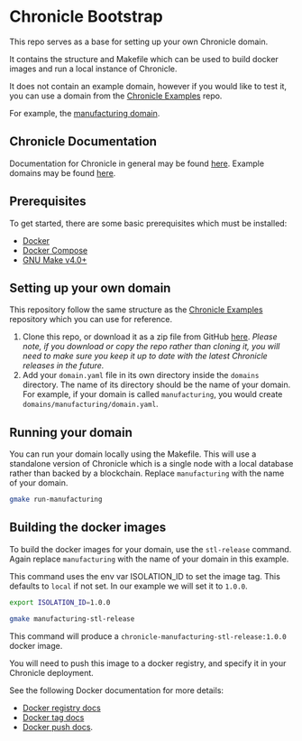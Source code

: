 # Chronicle Bootstrap

This repo serves as a base for setting up your own Chronicle domain.

It contains the structure and Makefile which can be used to build docker
images and run a local instance of Chronicle.

It does not contain an example domain, however if you would like to test it,
you can use a domain from the
[Chronicle Examples](https://github.com/btpworks/chronicle-examples) repo.

For example, the [manufacturing domain](https://github.com/btpworks/chronicle-examples/blob/main/domains/manufacturing/domain.yaml).

## Chronicle Documentation

Documentation for Chronicle in general may be found [here](https://docs.btp.works/chronicle/).
Example domains may be found [here](https://examples.btp.works).

## Prerequisites

To get started, there are some basic prerequisites which must be installed:

* [Docker](https://docs.docker.com/install/)
* [Docker Compose](https://docs.docker.com/compose/install/)
* [GNU Make v4.0+](https://www.gnu.org/software/make/)

## Setting up your own domain

This repository follow the same structure as the [Chronicle Examples](https://github.com/btpworks/chronicle-examples)
repository which you can use for reference.

1. Clone this repo, or download it as a zip file from GitHub
   [here](https://github.com/btpworks/chronicle-bootstrap/archive/refs/heads/main.zip).
   *Please note, if you download or copy the repo rather than cloning it,
   you will need to make sure you keep it up to date with the latest Chronicle
   releases in the future.*
1. Add your `domain.yaml` file in its own directory inside the `domains`
   directory. The name of its directory should be the name of your domain. For
   example, if your domain is called `manufacturing`, you would create
   `domains/manufacturing/domain.yaml`.

## Running your domain

You can run your domain locally using the Makefile.
This will use a standalone version of Chronicle which is a single node with a
local database rather than backed by a blockchain. Replace `manufacturing` with
the name of your domain.

```bash
gmake run-manufacturing
```

## Building the docker images

To build the docker images for your domain, use the `stl-release` command.
Again replace `manufacturing` with the name of your domain in this example.

This command uses the env var ISOLATION_ID to set the image tag.
This defaults to `local` if not set. In our example we will set it to `1.0.0`.

```bash
export ISOLATION_ID=1.0.0

gmake manufacturing-stl-release
```

This command will produce a `chronicle-manufacturing-stl-release:1.0.0`
docker image.

You will need to push this image to a docker registry, and specify it in
your Chronicle deployment.

See the following Docker documentation for more details:

* [Docker registry docs](https://docs.docker.com/registry/)
* [Docker tag docs](https://docs.docker.com/engine/reference/commandline/tag/)
* [Docker push docs](https://docs.docker.com/engine/reference/commandline/push/).
